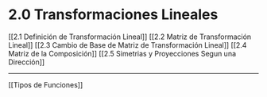 # 2.0 Transformaciones Lineales
[[2.1 Definición de Transformación Lineal]]
[[2.2 Matriz de Transformación Lineal]]
[[2.3 Cambio de Base de Matriz de Transformación Lineal]]
[[2.4 Matriz de la Composición]]
[[2.5 Simetrias y Proyecciones Segun una Dirección]]

---
[[Tipos de Funciones]]